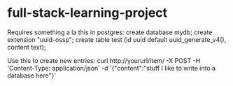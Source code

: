 # full-stack-learning-project

Requires something a la this in postgres:
create database mydb;
create extension "uuid-ossp";
create table test (id uuid default uuid_generate_v4(), content text);


Use this to create new entries:
curl http://yoururl/item/ -X POST -H 'Content-Type: application/json' -d '{"content":"stuff I like to write into a database here"}'